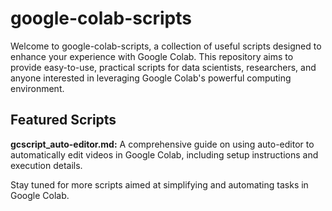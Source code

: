 # google-colab-scripts

Welcome to google-colab-scripts, a collection of useful scripts designed to enhance your experience with Google Colab. This repository aims to provide easy-to-use, practical scripts for data scientists, researchers, and anyone interested in leveraging Google Colab's powerful computing environment.

## Featured Scripts
**gcscript_auto-editor.md:** A comprehensive guide on using auto-editor to automatically edit videos in Google Colab, including setup instructions and execution details.  

Stay tuned for more scripts aimed at simplifying and automating tasks in Google Colab.
